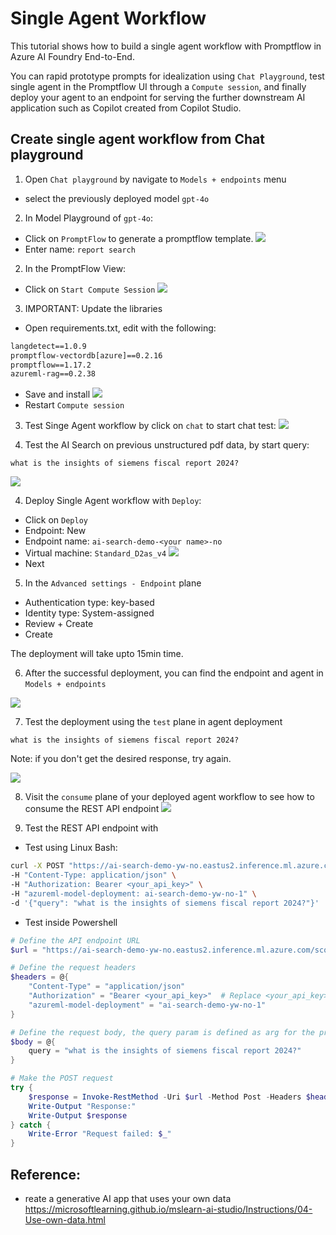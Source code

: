 # Single Agent Workflow

This tutorial shows how to build a single agent workflow with Promptflow in Azure AI Foundry End-to-End. 

You can rapid prototype prompts for idealization using `Chat Playground`, test single agent in the Promptflow UI through a `Compute session`, and finally deploy your agent to an endpoint for serving the further downstream AI application such as Copilot created from Copilot Studio.


## Create single agent workflow from Chat playground

1. Open `Chat playground` by navigate to `Models + endpoints` menu
* select the previously deployed model `gpt-4o`

2. In Model Playground of `gpt-4o`:
* Click on `PromptFlow` 
to generate a promptflow template.
![](imgs/generate_promptflow_playground.png)
* Enter name: `report search`

2. In the PromptFlow View:
* Click on `Start Compute Session`
![](imgs/testing_prompt_flow_run.png)

3. IMPORTANT: Update the libraries
* Open requirements.txt, edit with the following:
```txt
langdetect==1.0.9
promptflow-vectordb[azure]==0.2.16
promptflow==1.17.2
azureml-rag==0.2.38
```
* Save and install
![](imgs/update_and_install_promptflow_lib_search_agent.png)
* Restart `Compute session`


3. Test Singe Agent workflow by click on `chat` to start chat test:
![](imgs/test_chat_promptflow.png)


4. Test the AI Search on previous unstructured pdf data, by start query:
```
what is the insights of siemens fiscal report 2024?
```

![](imgs/test_chat_promptflow_2.png)


4. Deploy Single Agent workflow with `Deploy`:
* Click on `Deploy`
* Endpoint: New
* Endpoint name: `ai-search-demo-<your name>-no`
* Virtual machine: `Standard_D2as_v4`
![](imgs/deploy_search_single_agent_promptflow.png)
* Next


5. In the `Advanced settings - Endpoint` plane
* Authentication type: key-based
* Identity type: System-assigned
* Review + Create
* Create

The deployment will take upto 15min time.

6. After the successful deployment, you can find the endpoint and agent in `Models + endpoints`

![](imgs/find_deployed_models.png)

7. Test the deployment using the `test` plane in agent deployment
```
what is the insights of siemens fiscal report 2024?
```
Note: if you don't get the desired response, try again. 

![](imgs/use_test_plane_in_agent_deployment.png)

8. Visit the `consume` plane of your deployed agent workflow to see how to consume the REST API endpoint
![](imgs/agent_deployment_consume_plane.png)

9. Test the REST API endpoint with
* Test using Linux Bash:
```sh
curl -X POST "https://ai-search-demo-yw-no.eastus2.inference.ml.azure.com/score" \
-H "Content-Type: application/json" \
-H "Authorization: Bearer <your_api_key>" \
-H "azureml-model-deployment: ai-search-demo-yw-no-1" \
-d '{"query": "what is the insights of siemens fiscal report 2024?"}'
```

* Test inside Powershell

```powershell
# Define the API endpoint URL
$url = "https://ai-search-demo-yw-no.eastus2.inference.ml.azure.com/score"

# Define the request headers
$headers = @{
    "Content-Type" = "application/json"
    "Authorization" = "Bearer <your_api_key>"  # Replace <your_api_key> with your actual API key
    "azureml-model-deployment" = "ai-search-demo-yw-no-1"
}

# Define the request body, the query param is defined as arg for the promptflow inputs
$body = @{
    query = "what is the insights of siemens fiscal report 2024?"
}

# Make the POST request
try {
    $response = Invoke-RestMethod -Uri $url -Method Post -Headers $headers -Body ($body | ConvertTo-Json -Depth 10)
    Write-Output "Response:"
    Write-Output $response
} catch {
    Write-Error "Request failed: $_"
}
```

## Reference:
* reate a generative AI app that uses your own data https://microsoftlearning.github.io/mslearn-ai-studio/Instructions/04-Use-own-data.html